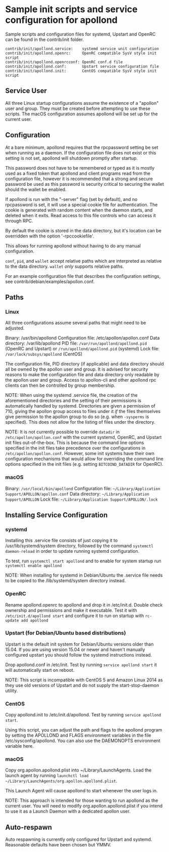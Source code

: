Sample init scripts and service configuration for apollond
==========================================================

Sample scripts and configuration files for systemd, Upstart and OpenRC
can be found in the contrib/init folder.

    contrib/init/apollond.service:    systemd service unit configuration
    contrib/init/apollond.openrc:     OpenRC compatible SysV style init script
    contrib/init/apollond.openrcconf: OpenRC conf.d file
    contrib/init/apollond.conf:       Upstart service configuration file
    contrib/init/apollond.init:       CentOS compatible SysV style init script

Service User
---------------------------------

All three Linux startup configurations assume the existence of a "apollon" user
and group.  They must be created before attempting to use these scripts.
The macOS configuration assumes apollond will be set up for the current user.

Configuration
---------------------------------

At a bare minimum, apollond requires that the rpcpassword setting be set
when running as a daemon.  If the configuration file does not exist or this
setting is not set, apollond will shutdown promptly after startup.

This password does not have to be remembered or typed as it is mostly used
as a fixed token that apollond and client programs read from the configuration
file, however it is recommended that a strong and secure password be used
as this password is security critical to securing the wallet should the
wallet be enabled.

If apollond is run with the "-server" flag (set by default), and no rpcpassword is set,
it will use a special cookie file for authentication. The cookie is generated with random
content when the daemon starts, and deleted when it exits. Read access to this file
controls who can access it through RPC.

By default the cookie is stored in the data directory, but it's location can be overridden
with the option '-rpccookiefile'.

This allows for running apollond without having to do any manual configuration.

`conf`, `pid`, and `wallet` accept relative paths which are interpreted as
relative to the data directory. `wallet` *only* supports relative paths.

For an example configuration file that describes the configuration settings,
see contrib/debian/examples/apollon.conf.

Paths
---------------------------------

### Linux

All three configurations assume several paths that might need to be adjusted.

Binary:              /usr/bin/apollond
Configuration file:  /etc/apollon/apollon.conf
Data directory:      /var/lib/apollond
PID file:            `/var/run/apollond/apollond.pid` (OpenRC and Upstart) or `/run/apollond/apollond.pid` (systemd)
Lock file:           `/var/lock/subsys/apollond` (CentOS)

The configuration file, PID directory (if applicable) and data directory
should all be owned by the apollon user and group.  It is advised for security
reasons to make the configuration file and data directory only readable by the
apollon user and group.  Access to apollon-cli and other apollond rpc clients
can then be controlled by group membership.

NOTE: When using the systemd .service file, the creation of the aforementioned
directories and the setting of their permissions is automatically handled by
systemd. Directories are given a permission of 710, giving the apollon group
access to files under it _if_ the files themselves give permission to the
apollon group to do so (e.g. when `-sysperms` is specified). This does not allow
for the listing of files under the directory.

NOTE: It is not currently possible to override `datadir` in
`/etc/apollon/apollon.conf` with the current systemd, OpenRC, and Upstart init
files out-of-the-box. This is because the command line options specified in the
init files take precedence over the configurations in
`/etc/apollon/apollon.conf`. However, some init systems have their own
configuration mechanisms that would allow for overriding the command line
options specified in the init files (e.g. setting `BITCOIND_DATADIR` for
OpenRC).

### macOS

Binary:              `/usr/local/bin/apollond`
Configuration file:  `~/Library/Application Support/APOLLON/apollon.conf`
Data directory:      `~/Library/Application Support/APOLLON`
Lock file:           `~/Library/Application Support/APOLLON/.lock`

Installing Service Configuration
-----------------------------------

### systemd

Installing this .service file consists of just copying it to
/usr/lib/systemd/system directory, followed by the command
`systemctl daemon-reload` in order to update running systemd configuration.

To test, run `systemctl start apollond` and to enable for system startup run
`systemctl enable apollond`

NOTE: When installing for systemd in Debian/Ubuntu the .service file needs to be copied to the /lib/systemd/system directory instead.

### OpenRC

Rename apollond.openrc to apollond and drop it in /etc/init.d.  Double
check ownership and permissions and make it executable.  Test it with
`/etc/init.d/apollond start` and configure it to run on startup with
`rc-update add apollond`

### Upstart (for Debian/Ubuntu based distributions)

Upstart is the default init system for Debian/Ubuntu versions older than 15.04. If you are using version 15.04 or newer and haven't manually configured upstart you should follow the systemd instructions instead.

Drop apollond.conf in /etc/init.  Test by running `service apollond start`
it will automatically start on reboot.

NOTE: This script is incompatible with CentOS 5 and Amazon Linux 2014 as they
use old versions of Upstart and do not supply the start-stop-daemon utility.

### CentOS

Copy apollond.init to /etc/init.d/apollond. Test by running `service apollond start`.

Using this script, you can adjust the path and flags to the apollond program by
setting the APOLLOND and FLAGS environment variables in the file
/etc/sysconfig/apollond. You can also use the DAEMONOPTS environment variable here.

### macOS

Copy org.apollon.apollond.plist into ~/Library/LaunchAgents. Load the launch agent by
running `launchctl load ~/Library/LaunchAgents/org.apollon.apollond.plist`.

This Launch Agent will cause apollond to start whenever the user logs in.

NOTE: This approach is intended for those wanting to run apollond as the current user.
You will need to modify org.apollon.apollond.plist if you intend to use it as a
Launch Daemon with a dedicated apollon user.

Auto-respawn
-----------------------------------

Auto respawning is currently only configured for Upstart and systemd.
Reasonable defaults have been chosen but YMMV.
